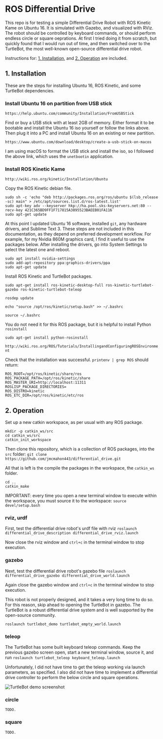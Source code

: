 # ROS Differential Drive

This repo is for testing a simple Differential Drive Robot with ROS Kinetic Kame on Ubuntu 16. It is simulated with Gazebo, and visualized with RViz. The robot should be controlled by keyboard commands, or should perform endless circle or square oeprations. At first I tried doing it from scratch, but quickly found that I would run out of time, and then switched over to the TurtleBot, the most well-known open-source differential drive robot.

Instructions for: [1. Installation](https://github.com/jmcmahon443/differential_drive#1-installation), and [2. Operation](https://github.com/jmcmahon443/differential_drive#2-operation) are included.

## 1. Installation

These are the steps for installing Ubuntu 16, ROS Kinetic, and some TurtleBot dependencies.

### Install Ubuntu 16 on partition from USB stick

`https://help.ubuntu.com/community/Installation/FromUSBStick`

Find or buy a USB stick with at least 2GB of memory. Either format it to be bootable and install the Ubuntu 16 iso yourself or follow the links above. Then plug it into a PC and install Ubuntu 16 on an existing or new partition.

`https://www.ubuntu.com/download/desktop/create-a-usb-stick-on-macos`

I am using macOS to format the USB stick and install the iso, so I followed the above link, which uses the `unetbootin` application.

### Install ROS Kinetic Kame

`http://wiki.ros.org/kinetic/Installation/Ubuntu`

Copy the ROS Kinetic debian file.

```
sudo sh -c 'echo "deb http://packages.ros.org/ros/ubuntu $(lsb_release -sc) main" > /etc/apt/sources.list.d/ros-latest.list'
sudo apt-key adv --keyserver hkp://ha.pool.sks-keyservers.net:80 --recv-key 421C365BD9FF1F717815A3895523BAEEB01FA116`
sudo apt-get update
```

At this point I updated Ubuntu 16 software, installed `git`, any hardware drivers, and Sublime Text 3. These steps are not included in this documentation, as they depend on preferred development workflow. For example, for my Nvidia 860M graphics card, I find it useful to use the packages below. After installing the drivers, go into System Settings to select the latest one and reboot.

```
sudo apt install nvidia-settings
sudo add-apt-repository ppa:graphics-drivers/ppa
sudo apt-get update
```

Install ROS Kinetic and TurtleBot packages.

```
sudo apt-get install ros-kinetic-desktop-full ros-kinetic-turtlebot-gazebo ros-kinetic-turtlebot-teleop
```

`rosdep update`

`echo "source /opt/ros/kinetic/setup.bash" >> ~/.bashrc`

`source ~/.bashrc`

You do not need it for this ROS package, but it is helpful to install Python `rosinstall`

`sudo apt-get install python-rosinstall`

`http://wiki.ros.org/ROS/Tutorials/InstallingandConfiguringROSEnvironment`

Check that the installation was successful. `printenv | grep ROS` should return:

```
ROS_ROOT=/opt/ros/kinetic/share/ros
ROS_PACKAGE_PATH=/opt/ros/kinetic/share
ROS_MASTER_URI=http://localhost:11311
ROSLISP_PACKAGE_DIRECTORIES=
ROS_DISTRO=kinetic
ROS_ETC_DIR=/opt/ros/kinetic/etc/ros
```

## 2. Operation

Set up a new catkin workspace, as per usual with any ROS package.

```
mkdir -p catkin_ws/src
cd catkin_ws/src
catkin_init_workspace
```

Then clone this repository, which is a collection of ROS packages, into the `src` folder: `git clone https://github.com/jmcmahon443/differential_drive.git`

All that is left is the compile the packages in the workspace, the `catkin_ws` folder.

```
cd ..
catkin_make
```

IMPORTANT: every time you open a new terminal window to execute within the workspace, you must source it to the workspace: `source devel/setup.bash`

### rviz, urdf

First, test the differential drive robot's urdf file with rviz `roslaunch differential_drive_description differential_drive_rviz.launch`

Now close the rviz window and `ctrl+c` in the terminal window to stop execution.

### gazebo

Next, test the differential drive robot's gazebo file `roslaunch differential_drive_gazebo differential_drive_world.launch`

Again close the gazebo window and `ctrl+c` in the terminal window to stop execution.

This robot is not properly designed, and it takes a very long time to do so. For this reason, skip ahead to opening the TurtleBot in gazebo. The TurtleBot is a robust differential drive system and is well supported by the open-source community.

```
roslaunch turtlebot_demo turtlebot_empty_world.launch
```

### teleop

The TurtleBot has some built keyboard teleop commands. Keep the previous gazebo screen open, start a new terminal window, source it, and run `roslaunch turtlebot_teleop keyboard_teleop.launch`

Unfortunately, I did not have time to get the teleop working via launch parameters, as specified. I also did not have time to implement a differential drive controller to perform the below circle and square operations.

![TurtleBot demo screenshot](https://raw.githubusercontent.com/jmcmahon443/differential_drive/master/turtlebot_demo.png)

### circle
`TODO.`

### square
`TODO.`
